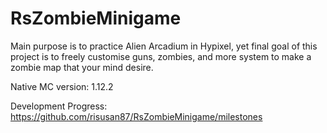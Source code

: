 # RsZombieMinigame

Main purpose is to practice Alien Arcadium in Hypixel,
yet final goal of this project is to freely customise guns, zombies, and more system to make a zombie map that your mind desire.

Native MC version: 1.12.2

Development Progress: https://github.com/risusan87/RsZombieMinigame/milestones </br>
